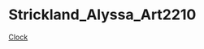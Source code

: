 # Strickland_Alyssa_Art2210

[Clock](https://alyssastrickland.github.io/Strickland_Alyssa_Art2210/Clock_Exercise/Clock_Exercise.html)
